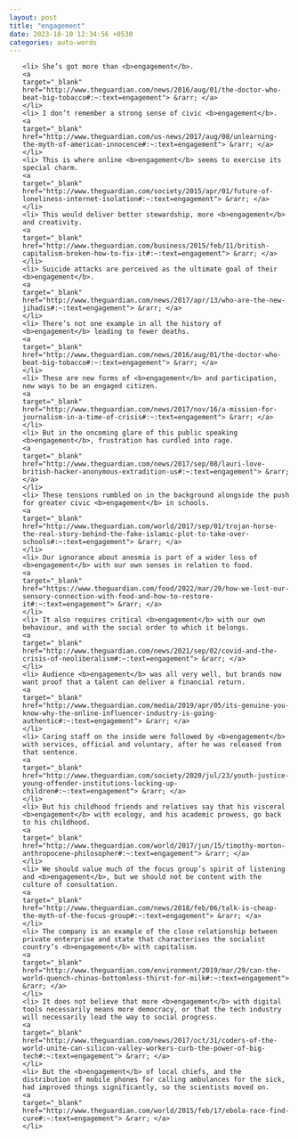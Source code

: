 ```yaml
---
layout: post
title: "engagement"
date: 2023-10-10 12:34:56 +0530
categories: auto-words
---
```

<ol>

    <li> She’s got more than <b>engagement</b>.
    <a 
    target="_blank" 
    href="http://www.theguardian.com/news/2016/aug/01/the-doctor-who-beat-big-tobacco#:~:text=engagement"> &rarr; </a>
    </li>
    <li> I don’t remember a strong sense of civic <b>engagement</b>.
    <a 
    target="_blank" 
    href="http://www.theguardian.com/us-news/2017/aug/08/unlearning-the-myth-of-american-innocence#:~:text=engagement"> &rarr; </a>
    </li>
    <li> This is where online <b>engagement</b> seems to exercise its special charm.
    <a 
    target="_blank" 
    href="http://www.theguardian.com/society/2015/apr/01/future-of-loneliness-internet-isolation#:~:text=engagement"> &rarr; </a>
    </li>
    <li> This would deliver better stewardship, more <b>engagement</b> and creativity.
    <a 
    target="_blank" 
    href="http://www.theguardian.com/business/2015/feb/11/british-capitalism-broken-how-to-fix-it#:~:text=engagement"> &rarr; </a>
    </li>
    <li> Suicide attacks are perceived as the ultimate goal of their <b>engagement</b>.
    <a 
    target="_blank" 
    href="http://www.theguardian.com/news/2017/apr/13/who-are-the-new-jihadis#:~:text=engagement"> &rarr; </a>
    </li>
    <li> There’s not one example in all the history of <b>engagement</b> leading to fewer deaths.
    <a 
    target="_blank" 
    href="http://www.theguardian.com/news/2016/aug/01/the-doctor-who-beat-big-tobacco#:~:text=engagement"> &rarr; </a>
    </li>
    <li> These are new forms of <b>engagement</b> and participation, new ways to be an engaged citizen.
    <a 
    target="_blank" 
    href="http://www.theguardian.com/news/2017/nov/16/a-mission-for-journalism-in-a-time-of-crisis#:~:text=engagement"> &rarr; </a>
    </li>
    <li> But in the oncoming glare of this public speaking <b>engagement</b>, frustration has curdled into rage.
    <a 
    target="_blank" 
    href="http://www.theguardian.com/news/2017/sep/08/lauri-love-british-hacker-anonymous-extradition-us#:~:text=engagement"> &rarr; </a>
    </li>
    <li> These tensions rumbled on in the background alongside the push for greater civic <b>engagement</b> in schools.
    <a 
    target="_blank" 
    href="http://www.theguardian.com/world/2017/sep/01/trojan-horse-the-real-story-behind-the-fake-islamic-plot-to-take-over-schools#:~:text=engagement"> &rarr; </a>
    </li>
    <li> Our ignorance about anosmia is part of a wider loss of <b>engagement</b> with our own senses in relation to food.
    <a 
    target="_blank" 
    href="https://www.theguardian.com/food/2022/mar/29/how-we-lost-our-sensory-connection-with-food-and-how-to-restore-it#:~:text=engagement"> &rarr; </a>
    </li>
    <li> It also requires critical <b>engagement</b> with our own behaviour, and with the social order to which it belongs.
    <a 
    target="_blank" 
    href="http://www.theguardian.com/news/2021/sep/02/covid-and-the-crisis-of-neoliberalism#:~:text=engagement"> &rarr; </a>
    </li>
    <li> Audience <b>engagement</b> was all very well, but brands now want proof that a talent can deliver a financial return.
    <a 
    target="_blank" 
    href="http://www.theguardian.com/media/2019/apr/05/its-genuine-you-know-why-the-online-influencer-industry-is-going-authentic#:~:text=engagement"> &rarr; </a>
    </li>
    <li> Caring staff on the inside were followed by <b>engagement</b> with services, official and voluntary, after he was released from that sentence.
    <a 
    target="_blank" 
    href="http://www.theguardian.com/society/2020/jul/23/youth-justice-young-offender-institutions-locking-up-children#:~:text=engagement"> &rarr; </a>
    </li>
    <li> But his childhood friends and relatives say that his visceral <b>engagement</b> with ecology, and his academic prowess, go back to his childhood.
    <a 
    target="_blank" 
    href="http://www.theguardian.com/world/2017/jun/15/timothy-morton-anthropocene-philosopher#:~:text=engagement"> &rarr; </a>
    </li>
    <li> We should value much of the focus group’s spirit of listening and <b>engagement</b>, but we should not be content with the culture of consultation.
    <a 
    target="_blank" 
    href="http://www.theguardian.com/news/2018/feb/06/talk-is-cheap-the-myth-of-the-focus-group#:~:text=engagement"> &rarr; </a>
    </li>
    <li> The company is an example of the close relationship between private enterprise and state that characterises the socialist country’s <b>engagement</b> with capitalism.
    <a 
    target="_blank" 
    href="http://www.theguardian.com/environment/2019/mar/29/can-the-world-quench-chinas-bottomless-thirst-for-milk#:~:text=engagement"> &rarr; </a>
    </li>
    <li> It does not believe that more <b>engagement</b> with digital tools necessarily means more democracy, or that the tech industry will necessarily lead the way to social progress.
    <a 
    target="_blank" 
    href="http://www.theguardian.com/news/2017/oct/31/coders-of-the-world-unite-can-silicon-valley-workers-curb-the-power-of-big-tech#:~:text=engagement"> &rarr; </a>
    </li>
    <li> But the <b>engagement</b> of local chiefs, and the distribution of mobile phones for calling ambulances for the sick, had improved things significantly, so the scientists moved on.
    <a 
    target="_blank" 
    href="http://www.theguardian.com/world/2015/feb/17/ebola-race-find-cure#:~:text=engagement"> &rarr; </a>
    </li>